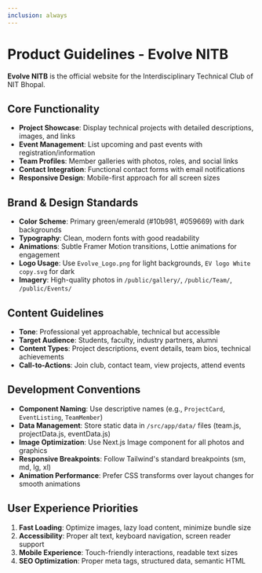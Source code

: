 ```yaml
---
inclusion: always
---
```


# Product Guidelines - Evolve NITB

**Evolve NITB** is the official website for the Interdisciplinary Technical Club of NIT Bhopal.

## Core Functionality

- **Project Showcase**: Display technical projects with detailed descriptions, images, and links
- **Event Management**: List upcoming and past events with registration/information
- **Team Profiles**: Member galleries with photos, roles, and social links
- **Contact Integration**: Functional contact forms with email notifications
- **Responsive Design**: Mobile-first approach for all screen sizes

## Brand & Design Standards

- **Color Scheme**: Primary green/emerald (#10b981, #059669) with dark backgrounds
- **Typography**: Clean, modern fonts with good readability
- **Animations**: Subtle Framer Motion transitions, Lottie animations for engagement
- **Logo Usage**: Use `Evolve_Logo.png` for light backgrounds, `EV logo White copy.svg` for dark
- **Imagery**: High-quality photos in `/public/gallery/`, `/public/Team/`, `/public/Events/`

## Content Guidelines

- **Tone**: Professional yet approachable, technical but accessible
- **Target Audience**: Students, faculty, industry partners, alumni
- **Content Types**: Project descriptions, event details, team bios, technical achievements
- **Call-to-Actions**: Join club, contact team, view projects, attend events

## Development Conventions

- **Component Naming**: Use descriptive names (e.g., `ProjectCard`, `EventListing`, `TeamMember`)
- **Data Management**: Store static data in `/src/app/data/` files (team.js, projectData.js, eventData.js)
- **Image Optimization**: Use Next.js Image component for all photos and graphics
- **Responsive Breakpoints**: Follow Tailwind's standard breakpoints (sm, md, lg, xl)
- **Animation Performance**: Prefer CSS transforms over layout changes for smooth animations

## User Experience Priorities

1. **Fast Loading**: Optimize images, lazy load content, minimize bundle size
2. **Accessibility**: Proper alt text, keyboard navigation, screen reader support
3. **Mobile Experience**: Touch-friendly interactions, readable text sizes
4. **SEO Optimization**: Proper meta tags, structured data, semantic HTML
